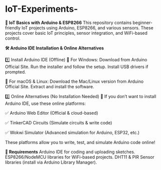 # IoT-Experiments-

**🔌 IoT Basics with Arduino & ESP8266**
This repository contains beginner-friendly IoT projects using Arduino, ESP8266, and various sensors. These projects cover basic IoT principles, sensor integration, and WiFi-based control.

**🛠 Arduino IDE Installation & Online Alternatives**

1️⃣ Install Arduino IDE (Offline)
🔹 For Windows:
Download from Arduino Official Site.
Run the installer and follow the setup.
Install USB drivers if prompted.

🔹 For macOS & Linux:
Download the Mac/Linux version from Arduino Official Site.
Extract and install the software.

2️⃣ Online Alternatives (No Installation Needed)
🚀 If you don’t want to install Arduino IDE, use these online platforms:

✅ Arduino Web Editor (Official & cloud-based)

✅ TinkerCAD Circuits (Simulate circuits & write code)

✅ Wokwi Simulator (Advanced simulation for Arduino, ESP32, etc.)

These platforms allow you to write, test, and simulate Arduino code online!

**🔧 Requirements**
Arduino IDE for coding and uploading sketches.
ESP8266/NodeMCU libraries for WiFi-based projects.
DHT11 & PIR Sensor libraries (install via Arduino Library Manager).
